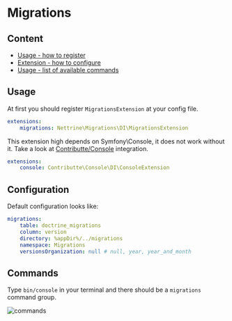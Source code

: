 # Migrations

## Content

- [Usage - how to register](#usage)
- [Extension - how to configure](#configuration)
- [Usage - list of available commands](#commands)

## Usage

At first you should register `MigrationsExtension` at your config file.


```yaml
extensions:
    migrations: Nettrine\Migrations\DI\MigrationsExtension
```

This extension high depends on Symfony\Console, it does not work without it. Take
a look at [Contributte/Console](https://github.com/contributte/console) integration.

```yaml
extensions:
    console: Contributte\Console\DI\ConsoleExtension
```

## Configuration

Default configuration looks like:

```yaml
migrations:
    table: doctrine_migrations 
    column: version
    directory: %appDir%/../migrations
    namespace: Migrations
    versionsOrganization: null # null, year, year_and_month
```

## Commands

Type `bin/console` in your terminal and there should be a `migrations` command group.

![commands](https://raw.githubusercontent.com/nettrine/migrations/master/.docs/assets/commands.png)
